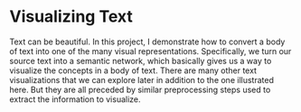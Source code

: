 # Visualizing Text
Text can be beautiful. In this project, I demonstrate how to convert a body of text into one of the many visual representations. Specifically, we turn our source text into a semantic network, which basically gives us a way to visualize the concepts in a body of text.
There are many other text visualizations that we can explore later in addition to the one illustrated here. But they are all preceded by similar preprocessing steps used to extract the information to visualize.
